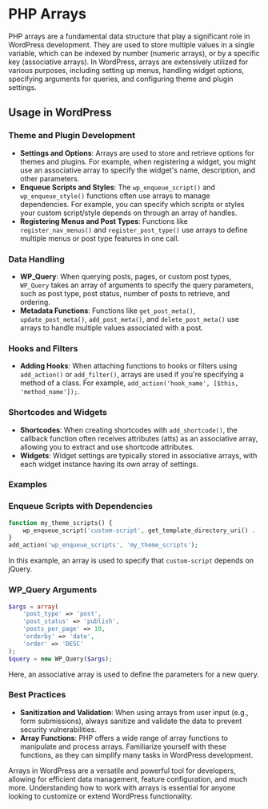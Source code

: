 # PHP Arrays

PHP arrays are a fundamental data structure that play a significant role in WordPress development. They are used to store multiple values in a single variable, which can be indexed by number (numeric arrays), or by a specific key (associative arrays). In WordPress, arrays are extensively utilized for various purposes, including setting up menus, handling widget options, specifying arguments for queries, and configuring theme and plugin settings.

## Usage in WordPress

### Theme and Plugin Development

- **Settings and Options**: Arrays are used to store and retrieve options for themes and plugins. For example, when registering a widget, you might use an associative array to specify the widget's name, description, and other parameters.
- **Enqueue Scripts and Styles**: The `wp_enqueue_script()` and `wp_enqueue_style()` functions often use arrays to manage dependencies. For example, you can specify which scripts or styles your custom script/style depends on through an array of handles.
- **Registering Menus and Post Types**: Functions like `register_nav_menus()` and `register_post_type()` use arrays to define multiple menus or post type features in one call.

### Data Handling

- **WP_Query**: When querying posts, pages, or custom post types, `WP_Query` takes an array of arguments to specify the query parameters, such as post type, post status, number of posts to retrieve, and ordering.
- **Metadata Functions**: Functions like `get_post_meta()`, `update_post_meta()`, `add_post_meta()`, and `delete_post_meta()` use arrays to handle multiple values associated with a post.

### Hooks and Filters

- **Adding Hooks**: When attaching functions to hooks or filters using `add_action()` or `add_filter()`, arrays are used if you're specifying a method of a class. For example, `add_action('hook_name', [$this, 'method_name']);`.

### Shortcodes and Widgets

- **Shortcodes**: When creating shortcodes with `add_shortcode()`, the callback function often receives attributes (atts) as an associative array, allowing you to extract and use shortcode attributes.
- **Widgets**: Widget settings are typically stored in associative arrays, with each widget instance having its own array of settings.

### Examples

### Enqueue Scripts with Dependencies

```php
function my_theme_scripts() {
    wp_enqueue_script('custom-script', get_template_directory_uri() . '/js/custom-script.js', array('jquery'), '1.0.0', true);
}
add_action('wp_enqueue_scripts', 'my_theme_scripts');
```

In this example, an array is used to specify that `custom-script` depends on jQuery.

### WP_Query Arguments

```php
$args = array(
    'post_type' => 'post',
    'post_status' => 'publish',
    'posts_per_page' => 10,
    'orderby' => 'date',
    'order' => 'DESC'
);
$query = new WP_Query($args);
```

Here, an associative array is used to define the parameters for a new query.

### Best Practices

- **Sanitization and Validation**: When using arrays from user input (e.g., form submissions), always sanitize and validate the data to prevent security vulnerabilities.
- **Array Functions**: PHP offers a wide range of array functions to manipulate and process arrays. Familiarize yourself with these functions, as they can simplify many tasks in WordPress development.

Arrays in WordPress are a versatile and powerful tool for developers, allowing for efficient data management, feature configuration, and much more. Understanding how to work with arrays is essential for anyone looking to customize or extend WordPress functionality.
